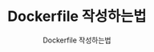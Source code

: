---
layout: post
title: Dockerfile 작성하는법
subtitle: Dockerfile 작성하는법
categories: Programming
tags: infra
comments: true
---